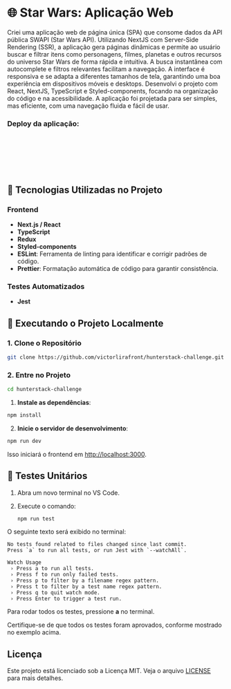 # 🌐 Star Wars: Aplicação Web

Criei uma aplicação web de página única (SPA) que consome dados da API pública SWAPI (Star Wars API). Utilizando NextJS com Server-Side Rendering (SSR), a aplicação gera páginas dinâmicas e permite ao usuário buscar e filtrar itens como personagens, filmes, planetas e outros recursos do universo Star Wars de forma rápida e intuitiva. A busca instantânea com autocomplete e filtros relevantes facilitam a navegação. A interface é responsiva e se adapta a diferentes tamanhos de tela, garantindo uma boa experiência em dispositivos móveis e desktops. Desenvolvi o projeto com React, NextJS, TypeScript e Styled-components, focando na organização do código e na acessibilidade. A aplicação foi projetada para ser simples, mas eficiente, com uma navegação fluida e fácil de usar.

### Deploy da aplicação: 

<br/>

<br/>
<br/>
<br/>
<br/>

## 🧰 Tecnologias Utilizadas no Projeto

### Frontend
- **Next.js / React**
- **TypeScript**
- **Redux**
- **Styled-components**
- **ESLint**: Ferramenta de linting para identificar e corrigir padrões de código.
- **Prettier**: Formatação automática de código para garantir consistência.

### Testes Automatizados
- **Jest**

## 🚀 Executando o Projeto Localmente

### 1. Clone o Repositório

```bash
git clone https://github.com/victorlirafront/hunterstack-challenge.git
```

### 2. Entre no Projeto

```bash
cd hunterstack-challenge
```

1. **Instale as dependências**:

```bash
npm install
```

2. **Inicie o servidor de desenvolvimento**:

```bash
npm run dev
```

Isso iniciará o frontend em [http://localhost:3000](http://localhost:3000).

## 🧪 Testes Unitários

1. Abra um novo terminal no VS Code.  
2. Execute o comando:

   ```bash
   npm run test
   ```

O seguinte texto será exibido no terminal:  
```plaintext
No tests found related to files changed since last commit.
Press `a` to run all tests, or run Jest with `--watchAll`.

Watch Usage
 › Press a to run all tests.
 › Press f to run only failed tests.
 › Press p to filter by a filename regex pattern.
 › Press t to filter by a test name regex pattern.
 › Press q to quit watch mode.
 › Press Enter to trigger a test run.
```

Para rodar todos os testes, pressione **a** no terminal.

Certifique-se de que todos os testes foram aprovados, conforme mostrado no exemplo acima.

## Licença

Este projeto está licenciado sob a Licença MIT. Veja o arquivo [LICENSE](LICENSE) para mais detalhes.
